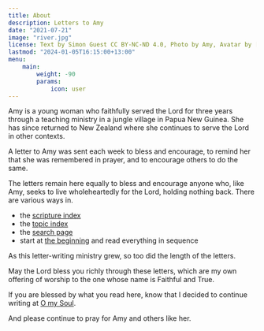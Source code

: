 ```yaml
---
title: About
description: Letters to Amy
date: "2021-07-21"
image: "river.jpg"
license: Text by Simon Guest CC BY-NC-ND 4.0, Photo by Amy, Avatar by [John Jennings on Unsplash](https://unsplash.com/photos/I_kGNSAqD-8)
lastmod: "2024-01-05T16:15:00+13:00"
menu:
    main:
        weight: -90
        params:
            icon: user
---
```


Amy is a young woman who faithfully served the Lord for three years through a teaching ministry in a jungle village in Papua New Guinea.  She has since returned to New Zealand where she continues to serve the Lord in other contexts.

A letter to Amy was sent each week to bless and encourage, to remind her that she was remembered in prayer, and to encourage others to do the same.

The letters remain here equally to bless and encourage anyone who, like Amy, seeks to live wholeheartedly for the Lord, holding nothing back.  There are various ways in.

- the [scripture index](/ref/)
- the [topic index](/tags/)
- the [search page](/search/)
- start at [the beginning](/peace-and-provision/) and read everything in sequence

As this letter-writing ministry grew, so too did the length of the letters.

May the Lord bless you richly through these letters, which are my own offering of worship to the one whose name is Faithful and True.

If you are blessed by what you read here, know that I decided to continue writing at [O my Soul](https://omysoul.faith).

And please continue to pray for Amy and others like her.
